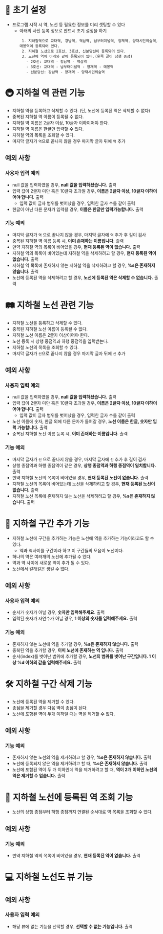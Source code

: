 # 🚀 초기 설정
- 프로그램 시작 시 역, 노선 등 필요한 정보를 미리 셋팅할 수 있다
    - 아래의 사전 등록 정보로 반드시 초기 설정을 하기
      ```
       1. 지하철역으로 교대역, 강남역, 역삼역, 남부터미널역, 양재역, 양재시민의숲역, 매봉역이 등록되어 있다.
       2. 지하철 노선으로 2호선, 3호선, 신분당선이 등록되어 있다.
       3. 노선에 역이 아래와 같이 등록되어 있다.(왼쪽 끝이 상행 종점)
         - 2호선: 교대역 - 강남역 - 역삼역
         - 3호선: 교대역 - 남부터미널역 - 양재역 - 매봉역
         - 신분당선: 강남역 - 양재역 - 양재시민의숲역
      ```
# 🚇 지하철 역 관련 기능
- 지하철 역을 등록하고 삭제할 수 있다. (단, 노선에 등록된 역은 삭제할 수 없다)
- 중복된 지하철 역 이름이 등록될 수 없다.
- 지하철 역 이름은 2글자 이상, 10글자 이하이어야 한다.
- 지하철 역 이름은 한글만 입력할 수 있다.
- 지하철 역의 목록을 조회할 수 있다.
- 마지막 글자가 `역`으로 끝나지 않을 경우 마지막 글자 뒤에 `역` 추가

## 예외 사항
### 사용자 입력 예외
- null 값을 입력하였을 경우, **null 값을 입력하셨습니다.** 출력
- 입력 값이 2글자 미만 혹은 10글자 초과일 경우, **이름은 2글자 이상, 10글자 이하이어야 합니다.** 출력
  - 입력 값이 글자 범위를 벗어났을 경우, 입력한 글자 수를 같이 출력
- 한글이 아닌 다른 문자가 입력될 경우, **이름은 한글만 입력가능합니다.** 출력 

### 기능 예외
- 마지막 글자가 `역` 으로 끝나지 않을 경우, 마지막 글자에 `역` 추가 후 길이 검사
- 중복된 지하쳘 역 이름 등록 시, **이미 존재하는 이름입니다.** 출력
- 만약 지하철 역의 목록이 비어있을 경우, **현재 등록된 역이 없습니다.** 출력
- 지하철 역의 목록이 비어있는데 지하철 역을 삭제하려고 할 경우, **현재 등록된 역이 없습니다.** 출력
- 지하철 역 목록에 존재하지 않는 지하철 역을 삭제하려고 할 경우, **%s은 존재하지 않습니다.** 출력
- 노선에 등록된 역을 삭제하려고 할 경우, **노선에 등록된 역은 삭제할 수 없습니다.** 출력

# 🛤 지하철 노선 관련 기능
- 지하철 노선을 등록하고 삭제할 수 있다.
- 중복된 지하철 노선 이름이 등록될 수 없다.
- 지하철 노선 이름은 2글자 이상이어야 한다.
- 노선 등록 시 상행 종점역과 하행 종점역을 입력받는다.
- 지하철 노선의 목록을 조회할 수 있다.
- 마지막 글자가 `선`으로 끝나지 않을 경우 마지막 글자 뒤에 `선` 추가

## 예외 사항
### 사용자 입력 예외
- null 값을 입력하였을 경우, **null 값을 입력하셨습니다.** 출력
- 입력 값이 2글자 미만 혹은 10글자 초과일 경우, **이름은 2글자 이상, 10글자 이하이어야 합니다.** 출력
    - 입력 값이 글자 범위를 벗어났을 경우, 입력한 글자 수를 같이 출력
- 노선 이름에 숫자, 한글 외에 다른 문자가 들어갈 경우, **노선 이름은 한글, 숫자만 입력 가능합니다.** 출력
- 중복된 지하쳘 노선 이름 등록 시, **이미 존재하는 이름입니다.** 출력

### 기능 예외
- 마지막 글자가 `선` 으로 끝나지 않을 경우, 마지막 글자에 `선` 추가 후 길이 검사
- 상행 종점역과 하행 종점역이 같은 경우, **상행 종점역과 하행 종점역이 일치합니다.** 출력
- 만약 지하철 노선의 목록이 비어있을 경우, **현재 등록된 노선이 없습니다.** 출력
- 지하철 노선의 목록이 비어있는데 노선을 삭제하려고 할 경우, **현재 등록된 노선이 없습니다.** 출력
- 지하철 노선 목록에 존재하지 않는 노선을 삭제하려고 할 경우, **%s은 존재하지 않습니다.** 출력

# 🎢 지하철 구간 추가 기능
- 지하철 노선에 구간을 추가하는 기능은 노선에 역을 추가하는 기능이라고도 할 수 있다.
    - 역과 역사이를 구간이라 하고 이 구간들의 모음이 노선이다.
- 하나의 역은 여러개의 노선에 추가될 수 있다.
- 역과 역 사이에 새로운 역이 추가 될 수 있다.
- 노선에서 갈래길은 생길 수 없다.

## 예외 사항
### 사용자 입력 예외
- 순서가 숫자가 아닐 경우, **숫자만 입력해주세요.** 출력 
- 입력된 숫자가 자연수가 아닐 경우, **1 이상의 숫자를 입력해주세요.** 출력

### 기능 예외
- 존재하지 않는 노선에 역을 추가할 경우, **%s은 존재하지 않습니다.** 출력
- 중복된 역을 추가할 경우, **이미 노선에 존재하는 역 입니다.** 출력
- 순서(index)를 벗어난 범위에 추가할 경우, **노선의 범위를 벗어난 구간입니다. 1 이상 %d 이하의 값을 입력해주세요.** 출력

# 🛠 지하철 구간 삭제 기능
- 노선에 등록된 역을 제거할 수 있다.
- 종점을 제거할 경우 다음 역이 종점이 된다.
- 노선에 포함된 역이 두개 이하일 때는 역을 제거할 수 없다.

## 예외 사항
### 기능 예외
- 존재하지 않는 노선의 역을 제거하려고 할 경우, **%s은 존재하지 않습니다.** 출력
- 노선에 등록되지 않은 역을 제거하려고 할 때, **%s은 존재하지 않습니다.** 출력
- 노선에 포함된 역이 두 개 이하인데 역을 제거하려고 할 때, **역이 2개 이하인 노선의 역은 제거할 수 업습니다.** 출력

# 📄 지하철 노선에 등록된 역 조회 기능
- 노선의 상행 종점부터 하행 종점까지 연결된 순서대로 역 목록을 조회할 수 있다.

## 예외 사항
### 기능 예외
- 만약 지하철 역의 목록이 비어있을 경우, **현재 등록된 역이 없습니다.** 출력

# 💻 지하철 노선도 뷰 기능
## 예외 사항
### 사용자 입력 예외
- 해당 뷰에 없는 기능을 선택할 경우, **선택할 수 없는 기능입니다.** 출력